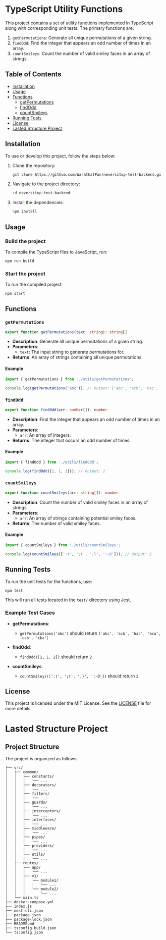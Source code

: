 # TypeScript Utility Functions

This project contains a set of utility functions implemented in TypeScript along with corresponding unit tests. The primary functions are:

1. `getPermutations`: Generate all unique permutations of a given string.
2. `findOdd`: Find the integer that appears an odd number of times in an array.
3. `countSmileys`: Count the number of valid smiley faces in an array of strings.

## Table of Contents

- [Installation](#installation)
- [Usage](#usage)
- [Functions](#functions)
  - [getPermutations](#getpermutations)
  - [findOdd](#findodd)
  - [countSmileys](#countsmileys)
- [Running Tests](#running-tests)
- [License](#license)
- [Lasted Structure Project](#lasted-structure-project)

## Installation

To use or develop this project, follow the steps below:

1. Clone the repository:
   ```bash
   git clone https://github.com/WarathatPan/neversitup-test-backend.git
   ```

2. Navigate to the project directory:
   ```bash
   cd neversitup-test-backend
   ```

3. Install the dependencies:
   ```bash
   npm install
   ```

## Usage

### Build the project

To compile the TypeScript files to JavaScript, run:
```bash
npm run build
```

### Start the project

To run the compiled project:
```bash
npm start
```

## Functions

### `getPermutations`

```typescript
export function getPermutations(text: string): string[]
```

- **Description**: Generate all unique permutations of a given string.
- **Parameters**: 
  - `text`: The input string to generate permutations for.
- **Returns**: An array of strings containing all unique permutations.

#### Example

```typescript
import { getPermutations } from './utils/getPermutations';

console.log(getPermutations('abc')); // Output: ['abc', 'acb', 'bac', 'bca', 'cab', 'cba']
```

### `findOdd`

```typescript
export function findOdd(arr: number[]): number
```

- **Description**: Find the integer that appears an odd number of times in an array.
- **Parameters**: 
  - `arr`: An array of integers.
- **Returns**: The integer that occurs an odd number of times.

#### Example

```typescript
import { findOdd } from './utils/findOdd';

console.log(findOdd([1, 1, 2])); // Output: 2
```

### `countSmileys`

```typescript
export function countSmileys(arr: string[]): number
```

- **Description**: Count the number of valid smiley faces in an array of strings.
- **Parameters**: 
  - `arr`: An array of strings containing potential smiley faces.
- **Returns**: The number of valid smiley faces.

#### Example

```typescript
import { countSmileys } from './utils/countSmileys';

console.log(countSmileys([':)', ';(', ';}', ':-D'])); // Output: 2
```

## Running Tests

To run the unit tests for the functions, use:

```bash
npm test
```

This will run all tests located in the `test/` directory using Jest.

### Example Test Cases

- **getPermutations**:
  - `getPermutations('abc')` should return `['abc', 'acb', 'bac', 'bca', 'cab', 'cba']`
  
- **findOdd**:
  - `findOdd([1, 1, 2])` should return `2`
  
- **countSmileys**:
  - `countSmileys([':)', ';(', ';}', ':-D'])` should return `2`

## License

This project is licensed under the MIT License. See the [LICENSE](LICENSE) file for more details.

# Lasted Structure Project
## Project Structure

The project is organized as follows:

```
├── src/
│   ├── common/
│   │   ├── constants/
│   │   │   └── ...
│   │   ├── decorators/
│   │   │   └── ...
│   │   ├── filters/
│   │   │   └── ...
│   │   ├── guards/
│   │   │   └── ...
│   │   ├── interceptors/
│   │   │   └── ...
│   │   ├── interfaces/
│   │   │   └── ...
│   │   ├── middleware/
│   │   │   └── ...
│   │   └── pipes/
│   │   │   └── ...
│   │   └── providers/
│   │   │   └── ...
│   │   └── utils/
│   │   │   └── ...
│   ├── routes/
│   │   ├── app/
│   │   │   └── ...
│   │   ├── v1/
│   │   │   └── module1/
│   │   │   │   └── ...
│   │   │   └── module2/
│   │   │       └── ...
│   └── main.ts
├── docker-compose.yml
├── index.js
├── nest-cli.json
├── package.json
├── package-lock.json
├── README.md
├── tsconfig.build.json
└── tsconfig.json
```
